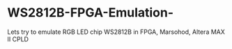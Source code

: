 # WS2812B-FPGA-Emulation-
Lets try to emulate RGB LED chip WS2812B in FPGA, Marsohod, Altera MAX II CPLD
